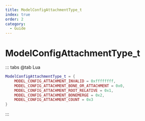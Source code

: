 ```yaml
---
title: ModelConfigAttachmentType_t
index: true
order: 2
category:
  - Guide
---
```


# ModelConfigAttachmentType_t
::: tabs
@tab Lua
```lua
ModelConfigAttachmentType_t = {
    MODEL_CONFIG_ATTACHMENT_INVALID = 0xffffffff,
    MODEL_CONFIG_ATTACHMENT_BONE_OR_ATTACHMENT = 0x0,
    MODEL_CONFIG_ATTACHMENT_ROOT_RELATIVE = 0x1,
    MODEL_CONFIG_ATTACHMENT_BONEMERGE = 0x2,
    MODEL_CONFIG_ATTACHMENT_COUNT = 0x3
}
```
:::
